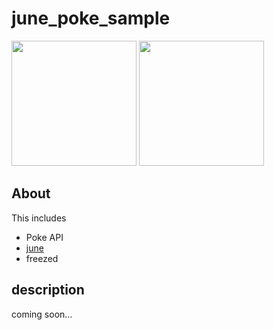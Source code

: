 # june_poke_sample

<img src="https://user-images.githubusercontent.com/26202314/159030083-b02db49b-5f03-4493-bb74-487a666c9db3.png" width="200"/>  <img src="https://user-images.githubusercontent.com/26202314/159030129-b867e98e-8e96-4813-853d-8ade854862a9.png" width="200"/>

## About

This includes

- Poke API
- [june](https://pub.dev/packages/june)
- freezed


## description

coming soon...
